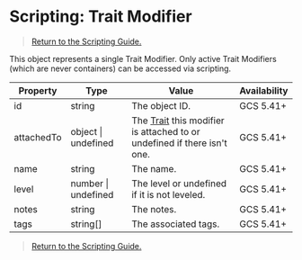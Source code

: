 # Scripting: Trait Modifier

> [Return to the Scripting Guide.](../Scripting%20Guide)

This object represents a single Trait Modifier. Only active Trait Modifiers (which are never containers) can be accessed via scripting.

| Property | Type | Value | Availability
| --- | --- | --- | ---
| id | string | The object ID. | GCS 5.41+
| attachedTo | object \| undefined | The [Trait](Trait) this modifier is attached to or undefined if there isn't one. | GCS 5.41+
| name | string | The name. | GCS 5.41+
| level | number \| undefined | The level or undefined if it is not leveled. | GCS 5.41+
| notes | string | The notes. | GCS 5.41+
| tags | string[] | The associated tags. | GCS 5.41+

> [Return to the Scripting Guide.](../Scripting%20Guide)
